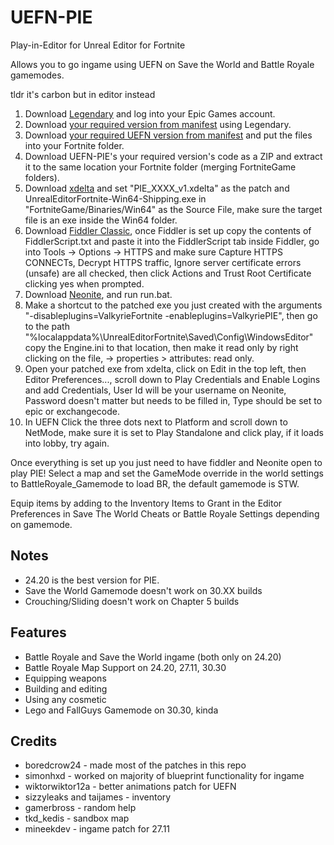 # UEFN-PIE
 Play-in-Editor for Unreal Editor for Fortnite

Allows you to go ingame using UEFN on Save the World and Battle Royale gamemodes.

tldr it's carbon but in editor instead

1. Download [Legendary](https://github.com/derrod/legendary) and log into your Epic Games account.
2. Download [your required version from manifest](https://github.com/polynite/fn-releases/tree/master/manifests) using Legendary.
3. Download [your required UEFN version from manifest](https://github.com/Mast3rGamers/UEFN-releases/tree/main/archive) and put the files into your Fortnite folder.
4. Download UEFN-PIE's your required version's code as a ZIP and extract it to the same location your Fortnite folder (merging FortniteGame folders).
5. Download [xdelta](https://www.romhacking.net/download/utilities/598/) and set "PIE_XXXX_v1.xdelta" as the patch and UnrealEditorFortnite-Win64-Shipping.exe in "FortniteGame/Binaries/Win64" as the Source File, make sure the target file is an exe inside the Win64 folder.
6. Download [Fiddler Classic](https://www.telerik.com/download/fiddler), once Fiddler is set up copy the contents of FiddlerScript.txt and paste it into the FiddlerScript tab inside Fiddler, go into Tools -> Options -> HTTPS and make sure Capture HTTPS CONNECTs, Decrypt HTTPS traffic, Ignore server certificate errors (unsafe) are all checked, then click Actions and Trust Root Certificate clicking yes when prompted.
7. Download [Neonite](https://github.com/HybridFNBR/Neonite), and run run.bat.
8. Make a shortcut to the patched exe you just created with the arguments "-disableplugins=ValkyrieFortnite -enableplugins=ValkyriePIE", then go to the path "%localappdata%\UnrealEditorFortnite\Saved\Config\WindowsEditor\" copy the Engine.ini to that location, then make it read only by right clicking on the file, -> properties > attributes: read only.
9. Open your patched exe from xdelta, click on Edit in the top left, then Editor Preferences..., scroll down to Play Credentials and Enable Logins and add Credentials, User Id will be your username on Neonite, Password doesn't matter but needs to be filled in, Type should be set to epic or exchangecode.
10. In UEFN Click the three dots next to Platform and scroll down to NetMode, make sure it is set to Play Standalone and click play, if it loads into lobby, try again.

Once everything is set up you just need to have fiddler and Neonite open to play PIE! Select a map and set the GameMode override in the world settings to BattleRoyale_Gamemode to load BR, the default gamemode is STW.

Equip items by adding to the Inventory Items to Grant in the Editor Preferences in Save The World Cheats or Battle Royale Settings depending on gamemode.

## Notes
- 24.20 is the best version for PIE.
- Save the World Gamemode doesn't work on 30.XX builds
- Crouching/Sliding doesn't work on Chapter 5 builds

## Features
- Battle Royale and Save the World ingame (both only on 24.20)
- Battle Royale Map Support on 24.20, 27.11, 30.30
- Equipping weapons
- Building and editing
- Using any cosmetic
- Lego and FallGuys Gamemode on 30.30, kinda

## Credits
- boredcrow24 - made most of the patches in this repo
- simonhxd - worked on majority of blueprint functionality for ingame
- wiktorwiktor12a - better animations patch for UEFN
- sizzyleaks and taijames - inventory
- gamerbross - random help
- tkd_kedis - sandbox map
- mineekdev - ingame patch for 27.11
